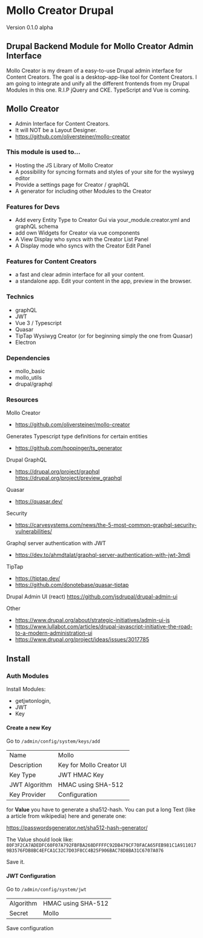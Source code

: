 # Mollo Creator Drupal

Version 0.1.0 alpha

## Drupal Backend Module for Mollo Creator Admin Interface
Mollo Creator is my dream of a easy-to-use Drupal admin interface for Content Creators.
The goal is a desktop-app-like tool for Content Creators.
I am going to integrate and unify all the different frontends from my Drupal Modules in this one.
R.I.P jQuery and CKE. TypeScript and Vue is coming.

## Mollo Creator
- Admin Interface for Content Creators.
- It will NOT be a Layout Designer.
- https://github.com/oliversteiner/mollo-creator


### This module is used to...
- Hosting the JS Library of Mollo Creator
- A possibility for syncing formats and styles of your site for the wysiwyg editor
- Provide a settings page for Creator / graphQL
- A generator for including other Modules to the Creator



### Features for Devs
- Add every Entity Type to Creator Gui via your_module.creator.yml and graphQL schema
- add own Widgets for Creator via vue components
- A View Display who syncs with the Creator List Panel
- A Display mode who syncs with the Creator Edit Panel

### Features for Content Creators
- a fast and clear admin interface for all your content.
- a standalone app. Edit your content in the app, preview in the browser.

### Technics
- graphQL
- JWT
- Vue 3 / Typescript
- Quasar
- TipTap Wysiwyg Creator (or for beginning simply the one from Quasar)
- Electron

### Dependencies
- mollo_basic
- mollo_utils
- drupal/graphql

### Resources
Mollo Creator
- https://github.com/oliversteiner/mollo-creator

Generates Typescript type definitions for certain entities
 - https://github.com/hoppinger/ts_generator

Drupal GraphQL
- https://drupal.org/project/graphql
  https://drupal.org/project/preview_graphql

Quasar
- https://quasar.dev/

Security
- https://carvesystems.com/news/the-5-most-common-graphql-security-vulnerabilities/

Graphql server authentication with JWT
- https://dev.to/ahmdtalat/graphql-server-authentication-with-jwt-3mdi

TipTap
- https://tiptap.dev/
- https://github.com/donotebase/quasar-tiptap

Drupal Admin UI (react)
https://github.com/jsdrupal/drupal-admin-ui

Other
- https://www.drupal.org/about/strategic-initiatives/admin-ui-js
- https://www.lullabot.com/articles/drupal-javascript-initiative-the-road-to-a-modern-administration-ui
- https://www.drupal.org/project/ideas/issues/3017785


## Install

### Auth Modules
Install Modules:
 - getjwtonlogin,
 - JWT
 - Key

#### Create a new Key
Go to  ```/admin/config/system/keys/add```

|               |                          |
| ------------- |:------------------------ |
| Name          | Mollo                    |
| Description   | Key for Mollo Creator UI |
| Key Type      | JWT HMAC Key             |
| JWT Algorithm | HMAC using SHA-512       |
| Key Provider  | Configuration            |


for **Value** you have to generate a sha512-hash.
You can put a long Text (like a article from wikipedia) here and generate one:

https://passwordsgenerator.net/sha512-hash-generator/

The Value should look like:
```80F3F2CA7ADEDFC60F07A792FBFBA268DFFFFC92DB479CF70FACA65FEB981C1A9110179B3576FDB8BC4EFCA1C32C7D03F8CC4B25F906BAC78D8BA31C6707A076```

Save it.


#### JWT Configuration
Go to  ```/admin/config/system/jwt```

|               |                          |
| ------------- |:------------------------ |
| Algorithm     | HMAC using SHA-512       |
| Secret        | Mollo                    |

Save configuration










